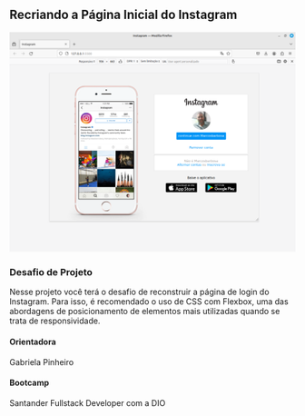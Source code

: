 

## Recriando a Página Inicial do Instagram

![Imagem do Projeto](readme.png)

### Desafio de Projeto

Nesse projeto você terá o desafio de reconstruir a página de login do Instagram. Para isso, é recomendado o uso de CSS com Flexbox, uma das abordagens de posicionamento de elementos mais utilizadas quando se trata de responsividade. 


#### Orientadora

Gabriela Pinheiro 

#### Bootcamp

Santander Fullstack Developer com a  DIO


